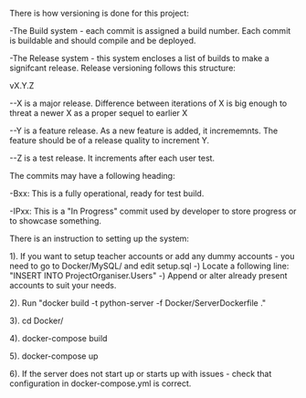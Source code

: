 There is how versioning is done for this project: 

-The Build system - each commit is assigned a build number. Each commit is buildable and should compile and be deployed. 

-The Release system - this system encloses a list of builds to make a signifcant release. Release versioning follows this structure: 

vX.Y.Z 

--X is a major release. Difference between iterations of X is big enough to threat a newer X as a proper sequel to earlier X 

--Y is a feature release. As a new feature is added, it incrememnts. The feature should be of a release quality to increment Y. 

--Z is a test release. It increments after each user test.

The commits may have a following heading:

-Bxx: This is a fully operational, ready for test build.

-IPxx:  This is a "In Progress" commit used by developer to store progress or to showcase something.


There is an instruction to setting up the system:

1). If you want to setup teacher accounts or add any dummy accounts - you need to go to Docker/MySQL/ and edit setup.sql
  -) Locate a following line: "INSERT INTO ProjectOrganiser.Users"
	-) Append or alter already present accounts to suit your needs.

2). Run "docker build -t python-server -f Docker/ServerDockerfile ."

3). cd Docker/

4). docker-compose build

5). docker-compose up
	
6). If the server does not start up or starts up with issues - check that configuration in docker-compose.yml is correct.

